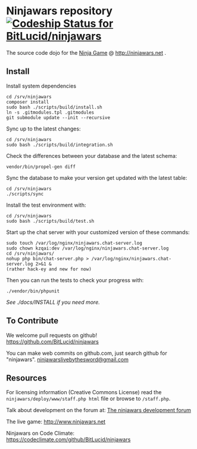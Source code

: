 # Ninjawars repository [ ![Codeship Status for BitLucid/ninjawars](https://www.codeship.io/projects/7c7b3800-3608-0132-36b5-4e1d56e5e814/status)](https://www.codeship.io/projects/41292)
The source code dojo for the [Ninja Game](http://www.ninjawars.net) @ http://ninjawars.net .

## Install

Install system dependencies

	cd /srv/ninjawars
	composer install
	sudo bash ./scripts/build/install.sh
	ln -s .gitmodules.tpl .gitmodules
	git submodule update --init --recursive
	
Sync up to the latest changes:

	cd /srv/ninjawars
	sudo bash ./scripts/build/integration.sh

Check the differences between your database and the latest schema:

    vendor/bin/propel-gen diff

Sync the database to make your version get updated with the latest table:

	cd /srv/ninjawars
	./scripts/sync

Install the test environment with:

	cd /srv/ninjawars
	sudo bash ./scripts/build/test.sh

Start up the chat server with your customized version of these commands:

	sudo touch /var/log/nginx/ninjawars.chat-server.log
	sudo chown kzqai:dev /var/log/nginx/ninjawars.chat-server.log
	cd /srv/ninjawars/
	nohup php bin/chat-server.php > /var/log/nginx/ninjawars.chat-server.log 2>&1 &
	(rather hack-ey and new for now)

Then you can run the tests to check your progress with:

    ./vendor/bin/phpunit

*See ./docs/INSTALL if you need more.*

## To Contribute

We welcome pull requests on github!  
https://github.com/BitLucid/ninjawars

You can make web commits on github.com, just search github for "ninjawars".
<ninjawarslivebythesword@gmail.com>

## Resources

For licensing information (Creative Commons License) read the `ninjawars/deploy/www/staff.php html` file or browse to `/staff.php`.

Talk about development on the forum at: 
[The ninjawars development forum](http://ninjawars.proboards.com/index.cgi?board=Devel1)

The live game:
http://www.ninjawars.net

Ninjawars on Code Climate:
https://codeclimate.com/github/BitLucid/ninjawars